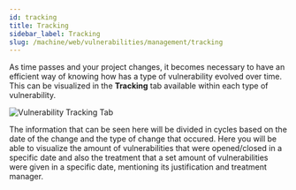 ```yaml
---
id: tracking
title: Tracking
sidebar_label: Tracking
slug: /machine/web/vulnerabilities/management/tracking
---
```


As time passes
and your project changes,
it becomes necessary to have
an efficient way of knowing
how has a type of vulnerability
evolved over time.
This can be visualized
in the **Tracking** tab
available within each type of vulnerability.

![Vulnerability Tracking Tab](https://res.cloudinary.com/fluid-attacks/image/upload/v1622211884/docs/web/vulnerabilities/management/vulnerabilities_tracking_eivofx.webp)

The information
that can be seen here
will be divided in cycles
based on the date of the change
and the type of change that occured.
Here you will be able
to visualize the amount of vulnerabilities
that were opened/closed in a specific date
and also the treatment
that a set amount of vulnerabilities
were given in a specific date,
mentioning its justification
and treatment manager.
